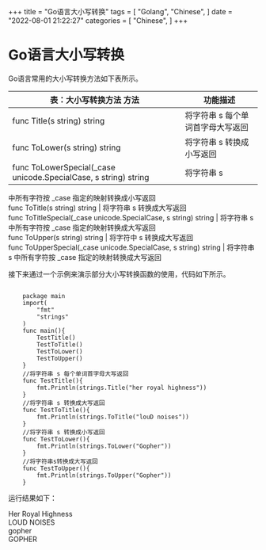 +++
title = "Go语言大小写转换"
tags = [
"Golang",
"Chinese",
]
date = "2022-08-01 21:22:27"
categories = [
"Chinese",
]
+++



# Go语言大小写转换

Go语言常用的大小写转换方法如下表所示。  
  

表：大小写转换方法 方法 |  功能描述  
---|---  
func Title(s string) string |  将字符串 s 每个单词首字母大写返回  
func ToLower(s string) string |  将字符串 s 转换成小写返回  
func ToLowerSpecial(_case unicode.SpecialCase, s string) string |  将字符串 s
中所有字符按 _case 指定的映射转换成小写返回  
func ToTitle(s string) string |  将字符串 s 转换成大写返回  
func ToTitleSpecial(_case unicode.SpecialCase, s string) string |  将字符串 s
中所有字符按 _case 指定的映射转换成大写返回  
func ToUpper(s string) string |  将字符中 s 转换成大写返回  
func ToUpperSpecial(_case unicode.SpecialCase, s string) string |  将字符串 s
中所有字符按 _case 指定的映射转换成大写返回  
  
接下来通过一个示例来演示部分大小写转换函数的使用，代码如下所示。  

    
```golang
    
    package main
    import(
        "fmt"
        "strings"
    )
    func main(){
        TestTitle()
        TestToTitle()
        TestToLower()
        TestToUpper()
    }
    //将字符串 s 每个单词首字母大写返回
    func TestTitle(){
        fmt.Println(strings.Title("her royal highness"))
    }
    //将字符串 s 转换成大写返回
    func TestToTitle(){
        fmt.Println(strings.ToTitle("louD noises"))
    }
    //将字符串 s 转换成小写返回
    func TestToLower(){
        fmt.Println(strings.ToLower("Gopher"))
    }
    //将字符串s转换成大写返回
    func TestToUpper(){
        fmt.Println(strings.ToUpper("Gopher"))
    }
```

运行结果如下：

Her Royal Highness  
LOUD NOISES  
gopher  
GOPHER

